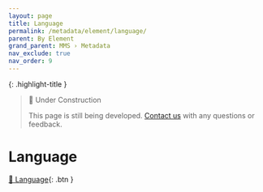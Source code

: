 ```yaml
---
layout: page
title: Language
permalink: /metadata/element/language/
parent: By Element
grand_parent: MMS › Metadata
nav_exclude: true
nav_order: 9
---
```


{: .highlight-title }
> 🚧 Under Construction
>
> This page is still being developed. [Contact us](/metadata-documentation/contact/) with any questions or feedback.

# Language
[📄 Language](https://docs.google.com/document/d/1S45SoCDqhFSAiLk8puxAYuWOPWdsS8X5jDP3yapx86o/edit){: .btn }